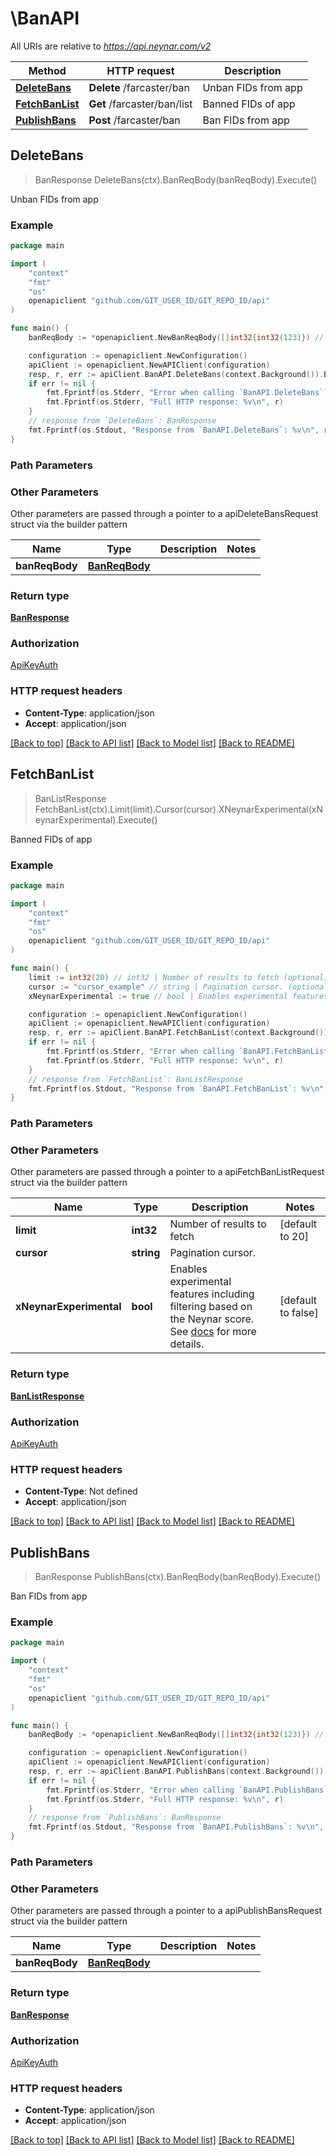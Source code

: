 # \BanAPI

All URIs are relative to *https://api.neynar.com/v2*

Method | HTTP request | Description
------------- | ------------- | -------------
[**DeleteBans**](BanAPI.md#DeleteBans) | **Delete** /farcaster/ban | Unban FIDs from app
[**FetchBanList**](BanAPI.md#FetchBanList) | **Get** /farcaster/ban/list | Banned FIDs of app
[**PublishBans**](BanAPI.md#PublishBans) | **Post** /farcaster/ban | Ban FIDs from app



## DeleteBans

> BanResponse DeleteBans(ctx).BanReqBody(banReqBody).Execute()

Unban FIDs from app



### Example

```go
package main

import (
	"context"
	"fmt"
	"os"
	openapiclient "github.com/GIT_USER_ID/GIT_REPO_ID/api"
)

func main() {
	banReqBody := *openapiclient.NewBanReqBody([]int32{int32(123)}) // BanReqBody | 

	configuration := openapiclient.NewConfiguration()
	apiClient := openapiclient.NewAPIClient(configuration)
	resp, r, err := apiClient.BanAPI.DeleteBans(context.Background()).BanReqBody(banReqBody).Execute()
	if err != nil {
		fmt.Fprintf(os.Stderr, "Error when calling `BanAPI.DeleteBans``: %v\n", err)
		fmt.Fprintf(os.Stderr, "Full HTTP response: %v\n", r)
	}
	// response from `DeleteBans`: BanResponse
	fmt.Fprintf(os.Stdout, "Response from `BanAPI.DeleteBans`: %v\n", resp)
}
```

### Path Parameters



### Other Parameters

Other parameters are passed through a pointer to a apiDeleteBansRequest struct via the builder pattern


Name | Type | Description  | Notes
------------- | ------------- | ------------- | -------------
 **banReqBody** | [**BanReqBody**](BanReqBody.md) |  | 

### Return type

[**BanResponse**](BanResponse.md)

### Authorization

[ApiKeyAuth](../README.md#ApiKeyAuth)

### HTTP request headers

- **Content-Type**: application/json
- **Accept**: application/json

[[Back to top]](#) [[Back to API list]](../README.md#documentation-for-api-endpoints)
[[Back to Model list]](../README.md#documentation-for-models)
[[Back to README]](../README.md)


## FetchBanList

> BanListResponse FetchBanList(ctx).Limit(limit).Cursor(cursor).XNeynarExperimental(xNeynarExperimental).Execute()

Banned FIDs of app



### Example

```go
package main

import (
	"context"
	"fmt"
	"os"
	openapiclient "github.com/GIT_USER_ID/GIT_REPO_ID/api"
)

func main() {
	limit := int32(20) // int32 | Number of results to fetch (optional) (default to 20)
	cursor := "cursor_example" // string | Pagination cursor. (optional)
	xNeynarExperimental := true // bool | Enables experimental features including filtering based on the Neynar score. See [docs](https://neynar.notion.site/Experimental-Features-1d2655195a8b80eb98b4d4ae7b76ae4a) for more details. (optional) (default to false)

	configuration := openapiclient.NewConfiguration()
	apiClient := openapiclient.NewAPIClient(configuration)
	resp, r, err := apiClient.BanAPI.FetchBanList(context.Background()).Limit(limit).Cursor(cursor).XNeynarExperimental(xNeynarExperimental).Execute()
	if err != nil {
		fmt.Fprintf(os.Stderr, "Error when calling `BanAPI.FetchBanList``: %v\n", err)
		fmt.Fprintf(os.Stderr, "Full HTTP response: %v\n", r)
	}
	// response from `FetchBanList`: BanListResponse
	fmt.Fprintf(os.Stdout, "Response from `BanAPI.FetchBanList`: %v\n", resp)
}
```

### Path Parameters



### Other Parameters

Other parameters are passed through a pointer to a apiFetchBanListRequest struct via the builder pattern


Name | Type | Description  | Notes
------------- | ------------- | ------------- | -------------
 **limit** | **int32** | Number of results to fetch | [default to 20]
 **cursor** | **string** | Pagination cursor. | 
 **xNeynarExperimental** | **bool** | Enables experimental features including filtering based on the Neynar score. See [docs](https://neynar.notion.site/Experimental-Features-1d2655195a8b80eb98b4d4ae7b76ae4a) for more details. | [default to false]

### Return type

[**BanListResponse**](BanListResponse.md)

### Authorization

[ApiKeyAuth](../README.md#ApiKeyAuth)

### HTTP request headers

- **Content-Type**: Not defined
- **Accept**: application/json

[[Back to top]](#) [[Back to API list]](../README.md#documentation-for-api-endpoints)
[[Back to Model list]](../README.md#documentation-for-models)
[[Back to README]](../README.md)


## PublishBans

> BanResponse PublishBans(ctx).BanReqBody(banReqBody).Execute()

Ban FIDs from app



### Example

```go
package main

import (
	"context"
	"fmt"
	"os"
	openapiclient "github.com/GIT_USER_ID/GIT_REPO_ID/api"
)

func main() {
	banReqBody := *openapiclient.NewBanReqBody([]int32{int32(123)}) // BanReqBody | 

	configuration := openapiclient.NewConfiguration()
	apiClient := openapiclient.NewAPIClient(configuration)
	resp, r, err := apiClient.BanAPI.PublishBans(context.Background()).BanReqBody(banReqBody).Execute()
	if err != nil {
		fmt.Fprintf(os.Stderr, "Error when calling `BanAPI.PublishBans``: %v\n", err)
		fmt.Fprintf(os.Stderr, "Full HTTP response: %v\n", r)
	}
	// response from `PublishBans`: BanResponse
	fmt.Fprintf(os.Stdout, "Response from `BanAPI.PublishBans`: %v\n", resp)
}
```

### Path Parameters



### Other Parameters

Other parameters are passed through a pointer to a apiPublishBansRequest struct via the builder pattern


Name | Type | Description  | Notes
------------- | ------------- | ------------- | -------------
 **banReqBody** | [**BanReqBody**](BanReqBody.md) |  | 

### Return type

[**BanResponse**](BanResponse.md)

### Authorization

[ApiKeyAuth](../README.md#ApiKeyAuth)

### HTTP request headers

- **Content-Type**: application/json
- **Accept**: application/json

[[Back to top]](#) [[Back to API list]](../README.md#documentation-for-api-endpoints)
[[Back to Model list]](../README.md#documentation-for-models)
[[Back to README]](../README.md)

